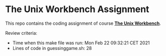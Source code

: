 # The Unix Workbench Assignment

This repo contains the coding assignment of course [**The Unix Workbench**](https://www.coursera.org/learn/unix).

Review criteria:

- Time when this make file was run: Mon Feb 22 09:32:21 CET 2021
- Lines of code in guessinggame.sh: 28
